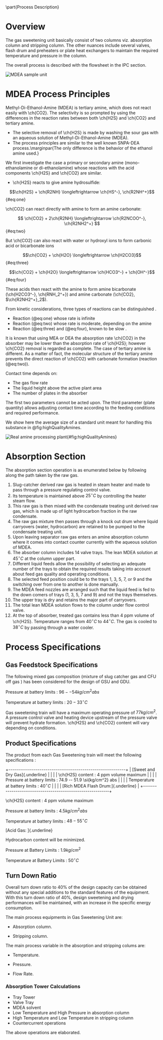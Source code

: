 \part{Process Description}

# Overview
The gas sweetening unit basically consist of two columns viz. absorption
column and stripping column. The other nuances include several valves,
flash drum and preheaters or plate heat exchangers to maintain the
required temperature and pressure in the column.

The overall process is described with the flowsheet in the IPC section.


![MDEA sample unit](img/mdeaTower.png)

# MDEA Process Principles

Methyl-Di-Ethanol-Amine (MDEA) is tertiary amine, which does not
react easily with \ch{CO2}. The selectivity is so prompted by using the
differences in the reaction rates between both \ch{H2S} and \ch{CO2} and
tertiary amine.

-   The selective removal of \ch{H2S} is made by washing the sour gas with an
aqueous solution of Methyl-Di-Ethanol-Amine (MDEA).
- The process principles are similar to the well known SNPA-DEA process.\marginpar{The only difference is the behavior of the ethanol amine used.}


We first investigate the case a primary or secondary amine (mono-ethanolamine or
di-ethanolamine) whose reactions with the acid components \ch{H2S} and
\ch{CO2} are similar.

-   \ch{H2S} reacts to give amine hydrosulfide:

$$\ch{H2S} + \ch{R2NH} \longleftrightarrow \ch{HS^-}, \ch{R2NH^+}$${#eq:one}

\ch{CO2} can react directly with amine to form an amine carbonate:

$$ \ch{CO2} + 2\ch{R2NH} \longleftrightarrow \ch{R2NCOO^-}, \ch{R2NH2^+} $${#eq:two}

But \ch{CO2} can also react with water or hydroxyl ions to form carbonic
acid or bicarbonate ions

$$\ch{CO2} + \ch{H2O} \longleftrightarrow \ch{H2CO3}$${#eq:three}

$$\ch{CO2} + \ch{H2O} \longleftrightarrow \ch{HCO3^-} + \ch{OH^-}$${#eq:four}

These acids then react with the amine to form amine bicarbonate (\ch{H2CO3^-},
\ch{RNH_2^+}) and amine carbonate (\ch{CO2}, $\ch{R2NH2^+}_2$).

From kinetic considerations, three
types of reactions can be distinguished .

* Reaction (@eq:one) whose rate is infinite
* Reaction (@eq:two) whose rate is moderate, depending on the amine
* Reaction (@eq:three) and (@eq:four), known to be slow .

It is known that using MEA or DEA the absorption rate \ch{CO2} in the
absorber may be lower than the absorption rate of \ch{H2S}; however \ch{CO2}
removal is regarded as complete. The case of tertiary amine is
different. As a matter of fact, the molecular structure of the tertiary
amine prevents the direct reaction of \ch{CO2} with carbonate formation
(reaction (@eq:two)).

Contact time depends on:

* The gas flow rate
* The liquid height above the active plant area
* The number of plates in the absorber

The first two parameters cannot be acted upon. The third parameter
(plate quantity) allows adjusting contact time according to the feeding
conditions and required performance.

We show here the average size of a standard unit meant for handling this
substance in @fig:highQualityAmines.

![Real amine processing plant](img/highQualityAmines.png){#fig:highQualityAmines}

# Absorption Section

The absorption section operation is as enumerated below by following along the path taken by the raw gas.

1.  Slug-catcher derived raw gas is heated in steam heater and made to pass through a pressure regulating control valve.
2.  Its temperature is maintained above $25^{\circ}C$ by controlling the heater
steam flow. 
3.  This raw gas is then mixed with the condensate
treating unit derived raw gas, which is made up of light
hydrocarbon fraction in the raw condensate. 
4.  The raw gas mixture then passes through a knock out drum where liquid carryovers (water, hydrocarbon) are retained to be pumped to the condensate treating
unit.
5.  Upon leaving separator raw gas enters an amine absorption column
where it comes into contact counter currently with the aqueous
solution of MDEA.
6.  The absorber column includes 14 valve trays. The
lean MDEA solution at $45^{\circ}C$ at the column upper part.
7.  Different liquid feeds allow the possibility of selecting an adequate
number of the trays to obtain the required results taking into
account about feed gas quality and operating conditions. 
8. The selected feed position could be to the trays 1, 3, 5, 7, or 9 and
the switching over from one to another is done manually.
9. The MDEA feed nozzles are arranged such that the liquid feed is fed
to the down comers of trays (1, 3, 5, 7 and 9) and not the trays
themselves. 
10. The upper tray is dry and retains the major part of
carryovers. 
11. The total lean MDEA solution flows to the column under
flow control valve. 
12.  At the top of absorber, treated gas contains
less than 4 ppm volume of \ch{H2S}. Temperature ranges from $40^{\circ}C$ to
$44^{\circ}C$. The gas is cooled to $38^{\circ}C$ by passing through a water cooler.

# Process Specifications

## Gas Feedstock Specifications

The following mixed gas composition (mixture of slug catcher gas and CFU
off gas ) has been considered for the design of GSU and GDU.

Pressure at battery limits : $96 -- 54 \si{kg/cm^2} abs$

Temperature at battery limits : $20-33^{\circ}C$

Gas sweetening train will have a maximum operating pressure of $77
\si{kg/cm^2}$. A pressure control valve and heating device upstream of the
pressure valve will prevent hydrate formation. \ch{H2S} and \ch{CO2} content will
vary depending on conditions.

## Product Specifications

The product from each Gas Sweetening train will meet the following
specifications :

+------------------------------------------------------------+
| [Sweet and Dry Gas]{.underline}                            |
|                                                            |
| \ch{H2S} content : 4 ppm volume maximum                    |
|                                                            |
| Pressure at battery limits : 74.9 -- 51.9 \si{kg/cm^2} abs |
|                                                            |
| Temperature at battery limits : $40^{\circ}C$              |
|                                                            |
| [Rich MDEA Flash Drum:]{.underline}                        |
+------------------------------------------------------------+

\ch{H2S} content : $4$ ppm volume maximum

Pressure at battery limits : $4.5 \si{kg/cm^2} abs$

Temperature at battery limits : $48-55^{\circ}C$

[Acid Gas: ]{.underline}

Hydrocarbon content will be minimized.

Pressure at Battery Limits : $1.9 \si{kg/cm^2}$

Temperature at Battery Limits : $50^{\circ}C$

## Turn Down Ratio

Overall turn down ratio to 40\% of the design capacity can be obtained
without any special additions to the standard features of the equipment.
With this turn down ratio of 40\%, design sweetening and drying
performances will be maintained, with an increase in the specific energy
consumption.

The main process equipments in Gas Sweetening Unit are:

-   Absorption column.

-   Stripping column.

The main process variable in the absorption and stripping colums are:

-   Temperature.

-   Pressure.

-   Flow Rate.

### Absorption Tower Calculations

* Tray Tower
* Valve Tray
* MDEA solvent
* Low Temperature and High Pressure in absorption column
* High Temperature and Low Temperature in stripping column
* Countercurrent operations

The above operations are elaborated.


